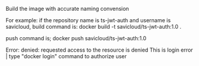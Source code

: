 Build the image with accurate naming convension

For example: if the repository name is ts-jwt-auth and username is savicloud, build command is:
    docker build -t savicloud/ts-jwt-auth:1.0 .

push command is;
    docker push savicloud/ts-jwt-auth:1.0 

Error: denied: requested access to the resource is denied
This is login error | type "docker login" command to authorize user

    
